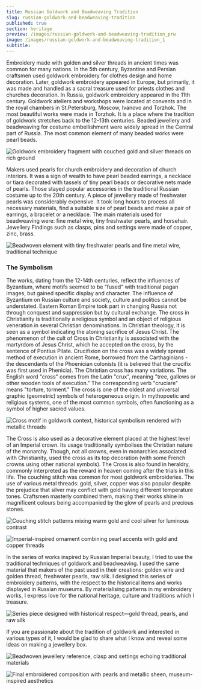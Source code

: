 ```yaml
---
title: Russian Goldwork and Beadweaving Tradition
slug: russian-goldwork-and-beadweaving-tradition
published: true
section: heritage
preview: /images/russian-goldwork-and-beadweaving-tradition_prw
image: /images/russian-goldwork-and-beadweaving-tradition_1
subtitle:
---
```


Embroidery made with golden and silver threads in ancient times was common for many nations. In the 5th century, Byzantine and Persian craftsmen used goldwork embroidery for clothes design and home decoration. Later, goldwork embroidery appeared in Europe, but primarily, it was made and handled as a sacral treasure used for priests clothes and churches decoration. In Russia, goldwork embroidery appeared in the 11th century. Goldwork ateliers and workshops were located at convents and in the royal chambers in St.Petersburg, Moscow, Ivanovo and Torzhok. The most beautiful works were made in Torzhok. It is a place where the tradition of goldwork stretches back to the 12-13th centuries. Beaded jewellery and beadweaving for costume embellishment were widely spread in the Central part of Russia. The most common element of many beaded works were pearl beads.

![Goldwork embroidery fragment with couched gold and silver threads on rich ground](/images/russian-goldwork-and-beadweaving-tradition_2)

Makers used pearls for church embroidery and decoration of church interiors. It was a sign of wealth to have pearl beaded earrings, a necklace or tiara decorated with tassels of tiny pearl beads or decorative nets made of pearls. Those stayed popular accessories in the traditional Russian costume up to the 20th century. A piece of jewellery made of freshwater pearls was considerably expensive. It took long hours to process all necessary materials, find a suitable size of pearl beads and make a pair of earrings, a bracelet or a necklace. The main materials used for beadweaving were: fine metal wire, tiny freshwater pearls, and horsehair. Jewellery Findings such as clasps, pins and settings were made of copper, zinc, brass.

![Beadwoven element with tiny freshwater pearls and fine metal wire, traditional technique](/images/russian-goldwork-and-beadweaving-tradition_3)

### The Symbolism

The works, dating from the 12-14th centuries, reflect the influences of Byzantium, where motifs seemed to be “fused” with traditional pagan images, but gained specific display and character. The influence of Byzantium on Russian culture and society, culture and politics cannot be understated. Eastern Roman Empire took part in changing Russia not through conquest and suppression but by cultural exchange. The cross in Christianity is traditionally a religious symbol and an object of religious veneration in several Christian denominations. In Christian theology, it is seen as a symbol indicating the atoning sacrifice of Jesus Christ. The phenomenon of the cult of Cross in Christianity is associated with the martyrdom of Jesus Christ, which he accepted on the cross, by the sentence of Pontius Pilate. Crucifixion on the cross was a widely spread method of execution in ancient Rome, borrowed from the Carthaginians - the descendants of the Phoenician colonists (it is believed that the crucifix was first used in Phenicia). The Christian cross has many variations. The English word "cross" comes from the Latin "crux", meaning "tree, gallows or other wooden tools of execution." The corresponding verb "cruciare" means "torture, torment." The cross is one of the oldest and universal graphic (geometric) symbols of heterogeneous origin. In mythopoetic and religious systems, one of the most common symbols, often functioning as a symbol of higher sacred values.

![Cross motif in goldwork context, historical symbolism rendered with metallic threads](/images/russian-goldwork-and-beadweaving-tradition_4)

The Cross is also used as a decorative element placed at the highest level of an Imperial crown. Its usage traditionally symbolises the Christian nature of the monarchy. Though, not all crowns, even in monarchies associated with Christianity, used the cross as its top decoration (with some French crowns using other national symbols). The Cross is also found in heraldry, commonly interpreted as the reward in heaven coming after the trials in this life. The couching stitch was common for most goldwork embroideries. The use of various metal threads: gold, silver, copper was also popular despite the prejudice that silver may conflict with gold having different temperature tones. Craftsmen masterly combined them, making their works shine in magnificent colours being accompanied by the glow of pearls and precious stones.

![Couching stitch patterns mixing warm gold and cool silver for luminous contrast](/images/russian-goldwork-and-beadweaving-tradition_5)

![Imperial-inspired ornament combining pearl accents with gold and copper threads](/images/russian-goldwork-and-beadweaving-tradition_6)

In the series of works inspired by Russian Imperial beauty, I tried to use the traditional techniques of goldwork and beadweaving. I used the same material that makers of the past used in their creations: golden wire and golden thread, freshwater pearls, raw silk. I designed this series of embroidery patterns, with the respect to the historical items and works displayed in Russian museums. By materialising patterns in my embroidery works, I express love for the national heritage, culture and traditions which I treasure.

![Series piece designed with historical respect—gold thread, pearls, and raw silk](/images/russian-goldwork-and-beadweaving-tradition_7)

If you are passionate about the tradition of goldwork and interested in various types of it, I would be glad to share what I know and reveal some ideas on making a jewellery box.

![Beadwoven jewellery reference, clasp and settings echoing traditional materials](/images/russian-goldwork-and-beadweaving-tradition_8)

![Final embroidered composition with pearls and metallic sheen, museum-inspired aesthetics](/images/russian-goldwork-and-beadweaving-tradition_9)
